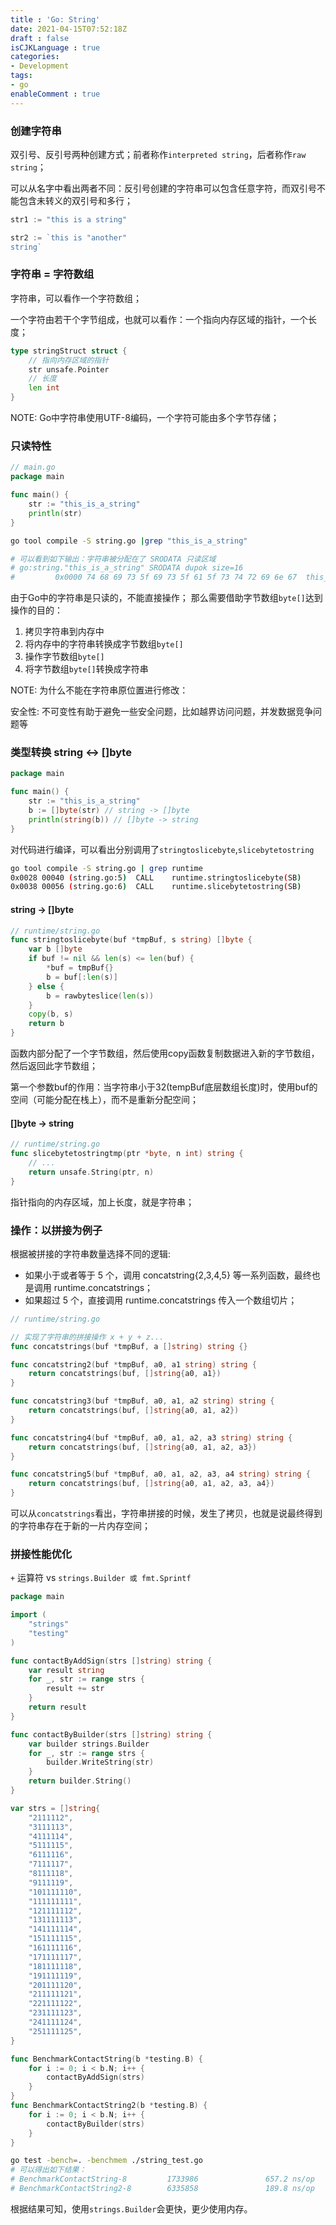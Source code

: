 ```yaml
---
title : 'Go: String'
date: 2021-04-15T07:52:18Z
draft : false
isCJKLanguage : true
categories:
- Development
tags:
- go
enableComment : true
---
```


### 创建字符串

双引号、反引号两种创建方式；前者称作`interpreted string`，后者称作`raw string`；

可以从名字中看出两者不同：反引号创建的字符串可以包含任意字符，而双引号不能包含未转义的双引号和多行；

```go
str1 := "this is a string"

str2 := `this is "another"
string`
```

### 字符串 = 字符数组

字符串，可以看作一个字符数组；

一个字符由若干个字节组成，也就可以看作：一个指向内存区域的指针，一个长度；
```go
type stringStruct struct {
    // 指向内存区域的指针
	str unsafe.Pointer
    // 长度
	len int
}
```

NOTE: Go中字符串使用UTF-8编码，一个字符可能由多个字节存储；

### 只读特性

```go
// main.go
package main

func main() {
	str := "this_is_a_string"
	println(str)
}
```

```bash
go tool compile -S string.go |grep "this_is_a_string"

# 可以看到如下输出：字符串被分配在了 SRODATA 只读区域
# go:string."this_is_a_string" SRODATA dupok size=16
#         0x0000 74 68 69 73 5f 69 73 5f 61 5f 73 74 72 69 6e 67  this_is_a_string
```

由于Go中的字符串是只读的，不能直接操作；
那么需要借助字节数组`byte[]`达到操作的目的：
1. 拷贝字符串到内存中
2. 将内存中的字符串转换成字节数组`byte[]`
3. 操作字节数组`byte[]`
4. 将字节数组`byte[]`转换成字符串

NOTE: 
为什么不能在字符串原位置进行修改：

安全性: 不可变性有助于避免一些安全问题，比如越界访问问题，并发数据竞争问题等

### 类型转换 string <-> []byte

```go
package main

func main() {
	str := "this_is_a_string"
	b := []byte(str) // string -> []byte
	println(string(b)) // []byte -> string
}
```
对代码进行编译，可以看出分别调用了`stringtoslicebyte`,`slicebytetostring`
```bash
go tool compile -S string.go | grep runtime
0x0028 00040 (string.go:5)  CALL    runtime.stringtoslicebyte(SB)
0x0038 00056 (string.go:6)  CALL    runtime.slicebytetostring(SB)
```

#### string -> []byte
```go
// runtime/string.go
func stringtoslicebyte(buf *tmpBuf, s string) []byte {
	var b []byte
	if buf != nil && len(s) <= len(buf) {
		*buf = tmpBuf{}
		b = buf[:len(s)]
	} else {
		b = rawbyteslice(len(s))
	}
	copy(b, s)
	return b
}
```

函数内部分配了一个字节数组，然后使用copy函数复制数据进入新的字节数组，然后返回此字节数组；

第一个参数buf的作用：当字符串小于32(tempBuf底层数组长度)时，使用buf的空间（可能分配在栈上），而不是重新分配空间；

#### []byte -> string

```go
// runtime/string.go
func slicebytetostringtmp(ptr *byte, n int) string {
	// ...
	return unsafe.String(ptr, n)
}
```
指针指向的内存区域，加上长度，就是字符串；

### 操作：以拼接为例子

根据被拼接的字符串数量选择不同的逻辑:
- 如果小于或者等于 5 个，调用 concatstring{2,3,4,5} 等一系列函数，最终也是调用 runtime.concatstrings；
- 如果超过 5 个，直接调用 runtime.concatstrings 传入一个数组切片；

```go
// runtime/string.go

// 实现了字符串的拼接操作 x + y + z...
func concatstrings(buf *tmpBuf, a []string) string {}

func concatstring2(buf *tmpBuf, a0, a1 string) string {
	return concatstrings(buf, []string{a0, a1})
}

func concatstring3(buf *tmpBuf, a0, a1, a2 string) string {
	return concatstrings(buf, []string{a0, a1, a2})
}

func concatstring4(buf *tmpBuf, a0, a1, a2, a3 string) string {
	return concatstrings(buf, []string{a0, a1, a2, a3})
}

func concatstring5(buf *tmpBuf, a0, a1, a2, a3, a4 string) string {
	return concatstrings(buf, []string{a0, a1, a2, a3, a4})
}
```

可以从`concatstrings`看出，字符串拼接的时候，发生了拷贝，也就是说最终得到的字符串存在于新的一片内存空间；

### 拼接性能优化

`+` 运算符 vs `strings.Builder 或 fmt.Sprintf`

```go
package main

import (
	"strings"
	"testing"
)

func contactByAddSign(strs []string) string {
	var result string
	for _, str := range strs {
		result += str
	}
	return result
}

func contactByBuilder(strs []string) string {
	var builder strings.Builder
	for _, str := range strs {
		builder.WriteString(str)
	}
	return builder.String()
}

var strs = []string{
	"2111112",
	"3111113",
	"4111114",
	"5111115",
	"6111116",
	"7111117",
	"8111118",
	"9111119",
	"101111110",
	"111111111",
	"121111112",
	"131111113",
	"141111114",
	"151111115",
	"161111116",
	"171111117",
	"181111118",
	"191111119",
	"201111120",
	"211111121",
	"221111122",
	"231111123",
	"241111124",
	"251111125",
}

func BenchmarkContactString(b *testing.B) {
	for i := 0; i < b.N; i++ {
		contactByAddSign(strs)
	}
}
func BenchmarkContactString2(b *testing.B) {
	for i := 0; i < b.N; i++ {
		contactByBuilder(strs)
	}
}
```

```bash
go test -bench=. -benchmem ./string_test.go
# 可以得出如下结果：
# BenchmarkContactString-8         1733986               657.2 ns/op          2536 B/op         23 allocs/op
# BenchmarkContactString2-8        6335858               189.8 ns/op           504 B/op          6 allocs/op
```

根据结果可知，使用`strings.Builder`会更快，更少使用内存。
